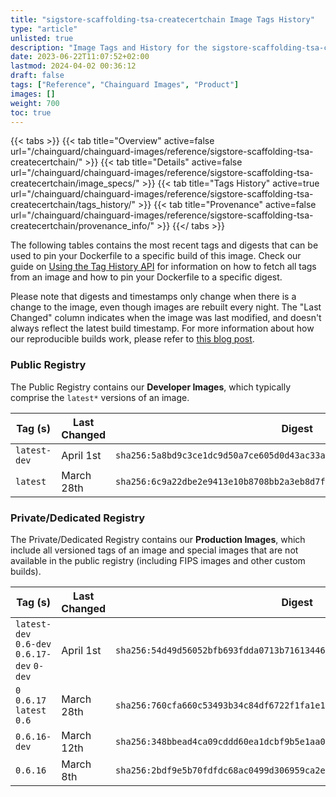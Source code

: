 ```yaml
---
title: "sigstore-scaffolding-tsa-createcertchain Image Tags History"
type: "article"
unlisted: true
description: "Image Tags and History for the sigstore-scaffolding-tsa-createcertchain Chainguard Image"
date: 2023-06-22T11:07:52+02:00
lastmod: 2024-04-02 00:36:12
draft: false
tags: ["Reference", "Chainguard Images", "Product"]
images: []
weight: 700
toc: true
---
```


{{< tabs >}}
{{< tab title="Overview" active=false url="/chainguard/chainguard-images/reference/sigstore-scaffolding-tsa-createcertchain/" >}}
{{< tab title="Details" active=false url="/chainguard/chainguard-images/reference/sigstore-scaffolding-tsa-createcertchain/image_specs/" >}}
{{< tab title="Tags History" active=true url="/chainguard/chainguard-images/reference/sigstore-scaffolding-tsa-createcertchain/tags_history/" >}}
{{< tab title="Provenance" active=false url="/chainguard/chainguard-images/reference/sigstore-scaffolding-tsa-createcertchain/provenance_info/" >}}
{{</ tabs >}}

The following tables contains the most recent tags and digests that can be used to pin your Dockerfile to a specific build of this image. Check our guide on [Using the Tag History API](/chainguard/chainguard-images/using-the-tag-history-api/) for information on how to fetch all tags from an image and how to pin your Dockerfile to a specific digest.

Please note that digests and timestamps only change when there is a change to the image, even though images are rebuilt every night. The "Last Changed" column indicates when the image was last modified, and doesn't always reflect the latest build timestamp. For more information about how our reproducible builds work, please refer to [this blog post](https://www.chainguard.dev/unchained/reproducing-chainguards-reproducible-image-builds).

### Public Registry
The Public Registry contains our **Developer Images**, which typically comprise the `latest*` versions of an image.

| Tag (s)       | Last Changed | Digest                                                                    |
|---------------|--------------|---------------------------------------------------------------------------|
|  `latest-dev` | April 1st    | `sha256:5a8bd9c3ce1dc9d50a7ce605d0d43ac33a7f23a2e2ba23aa02e4dae3ca7576be` |
|  `latest`     | March 28th   | `sha256:6c9a22dbe2e9413e10b8708bb2a3eb8d7fdc0bbfbbd1b27ec5c7774dd35de40b` |


### Private/Dedicated Registry
The Private/Dedicated Registry contains our **Production Images**, which include all versioned tags of an image and special images that are not available in the public registry (including FIPS images and other custom builds).

| Tag (s)                                      | Last Changed | Digest                                                                    |
|----------------------------------------------|--------------|---------------------------------------------------------------------------|
|  `latest-dev` `0.6-dev` `0.6.17-dev` `0-dev` | April 1st    | `sha256:54d49d56052bfb693fdda0713b716134467ac591f2cbfd80578a4a8e06490a7c` |
|  `0` `0.6.17` `latest` `0.6`                 | March 28th   | `sha256:760cfa660c53493b34c84df6722f1fa1e1406f022ccd9e17adfbcf889c53e82a` |
|  `0.6.16-dev`                                | March 12th   | `sha256:348bbead4ca09cddd60ea1dcbf9b5e1aa0271c5f42e3e9f185355da7e0049928` |
|  `0.6.16`                                    | March 8th    | `sha256:2bdf9e5b70fdfdc68ac0499d306959ca2e717c824a57dcfb18febafbef0211cb` |

